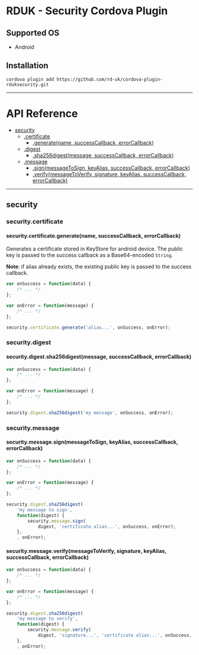 # RDUK - Security Cordova Plugin

## Supported OS
* Android

## Installation

```
cordova plugin add https://github.com/rd-uk/cordova-plugin-rduksecurity.git
```
---

# API Reference <a name="reference"></a>


* [security](#module_security)
    * [.certificate](#module_security.certificate)
        * [.generate(name, successCallback, errorCallback)](#module_security.certificate.generate)
    * [.digest](#module_security.digest)
        * [.sha256digest(message, successCallback, errorCallback)](#module_security.digest.sha256digest)    
    * [.message](#module_security.message)
        * [.sign(messageToSign, keyAlias, successCallback, errorCallback)](#module_security.message.sign)    
        * [.verify(messageToVerify, signature, keyAlias, successCallback, errorCallback)](#module_security.message.verify)    

---

<a name="module_security"></a>
## security

<a name="module_security.certificate"></a>
### security.certificate

<a name="module_security.certificate.generate"></a>
#### security.certificate.generate(name, successCallback, errorCallback)
Generates a certificate stored in KeyStore for android device. The public key is passed to the success callback as a Base64-encoded `String`.

__Note__:
if alias already exists, the existing public key is passed to the success callback.

```js
var onSuccess = function(data) {
    /* ... */
};

var onError = function(message) {
    /* ... */
};

security.certificate.generate('alias...', onSuccess, onError);
```

<a name="module_security.digest"></a>
### security.digest

<a name="module_security.digest.sha256digest"></a>
#### security.digest.sha256digest(message, successCallback, errorCallback)

```js
var onSuccess = function(data) {
    /* ... */
};

var onError = function(message) {
    /* ... */
};

security.digest.sha256digest('my message', onSuccess, onError);
```

<a name="module_security.message"></a>
### security.message

<a name="module_security.message.sign"></a>
#### security.message.sign(messageToSign, keyAlias, successCallback, errorCallback)

```js
var onSuccess = function(data) {
    /* ... */
};

var onError = function(message) {
    /* ... */
};

security.digest.sha256digest(
    'my message to sign',
    function(digest) {
        security.message.sign(
            digest, 'certificate alias...', onSuccess, onError);
    },
    , onError);
```

<a name="module_security.message.verify"></a>
#### security.message.verify(messageToVerify, signature, keyAlias, successCallback, errorCallback)

```js
var onSuccess = function(data) {
    /* ... */
};

var onError = function(message) {
    /* ... */
};

security.digest.sha256digest(
    'my message to verify',
    function(digest) {
        security.message.verify(
            digest, 'signature...', 'certificate alias...', onSuccess, onError);
    },
    , onError);
```
